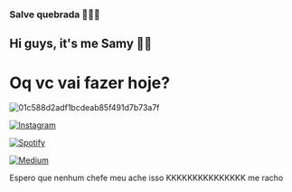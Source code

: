 ### Salve quebrada 🤙🤙👋
## Hi guys, it's me Samy 🤙🥰
# Oq vc vai fazer hoje? 
![01c588d2adf1bcdeab85f491d7b73a7f](https://user-images.githubusercontent.com/77402118/104478728-6656eb00-55a1-11eb-812e-4f0e604216b3.jpg)

[![Instagram](https://img.shields.io/badge/Instagram-E4405F?style=flat-square&logo=instagram&logoColor=white)](https://www.instagram.com/samy_nandes_/)

[![Spotify](https://img.shields.io/badge/Spotify-1ED760?style=flat-square&logo=Spotify&logoColor=white)](https://open.spotify.com/user/sn6nta7afo1jsudajncmxwrgt?si=U6zbF6QUToWatPaoIHQeKg)

[![Medium](https://img.shields.io/badge/Medium-12100E?style=flat-square&logo=Medium&logoColor=white)](https://medium.com/@samynandes/about)





Espero que nenhum chefe meu ache isso KKKKKKKKKKKKKKK me racho

